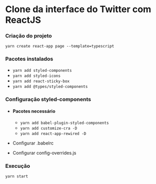 # Clone da interface do Twitter com ReactJS

### Criação do projeto
```yarn create react-app page --template=typescript```

### Pacotes instalados
- ```yarn add styled-components```
- ```yarn add styled-icons```
- ```yarn add react-sticky-box```
- ```yarn add @types/styled-components```

### Configuração styled-components

- #### Pacotes necessário
  - ```yarn add babel-plugin-styled-components```
  - ```yarn add customize-cra -D```
  - ```yarn add react-app-rewired -D```

- Configurar .babelrc
- Configurar config-overrides.js

### Execução
```yarn start```
